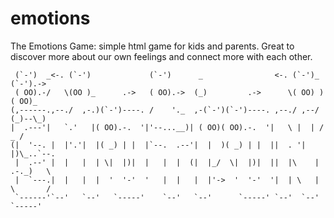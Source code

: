 # emotions
The Emotions Game: simple html game for kids and parents. Great to discover more about our own feelings and connect more with each other. 



     (`-')  _<-. (`-')             (`-')      _                <-. (`-')_  (`-').-> 
     ( OO).-/   \(OO )_      .->   ( OO).->  (_)         .->      \( OO) ) ( OO)_   
    (,------.,--./  ,-.)(`-')----. /    '._  ,-(`-')(`-')----. ,--./ ,--/ (_)--\_)  
    |  .---'|   `.'   |( OO).-.  '|'--...__)| ( OO)( OO).-.  '|   \ |  | /    _ /  
    (|  '--. |  |'.'|  |( _) | |  |`--.  .--'|  |  )( _) | |  ||  . '|  |)\_..`--.  
     |  .--' |  |   |  | \|  |)|  |   |  |  (|  |_/  \|  |)|  ||  |\    | .-._)   \ 
     |  `---.|  |   |  |  '  '-'  '   |  |   |  |'->  '  '-'  '|  | \   | \       / 
     `------'`--'   `--'   `-----'    `--'   `--'      `-----' `--'  `--'  `-----'  

